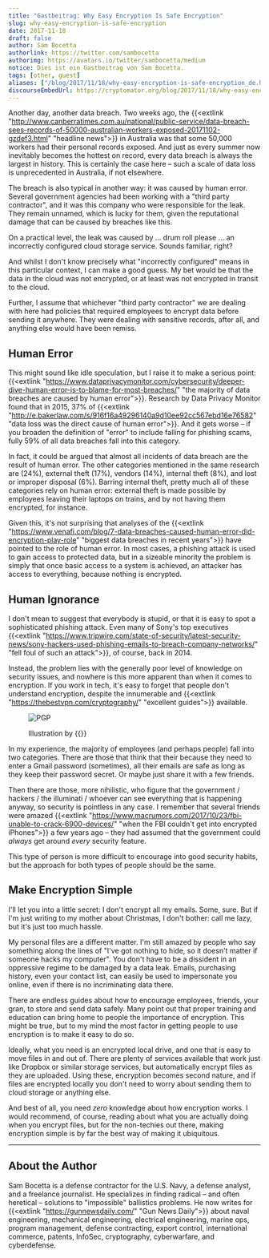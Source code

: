 ```yaml
---
title: "Gastbeitrag: Why Easy Encryption Is Safe Encryption"
slug: why-easy-encryption-is-safe-encryption
date: 2017-11-18
draft: false
author: Sam Bocetta
authorlink: https://twitter.com/sambocetta
authorimg: https://avatars.io/twitter/sambocetta/medium
notice: Dies ist ein Gastbeitrag von Sam Bocetta.
tags: [other, guest]
aliases: ["/blog/2017/11/18/why-easy-encryption-is-safe-encryption_de.html"]
discourseEmbedUrl: https://cryptomator.org/blog/2017/11/18/why-easy-encryption-is-safe-encryption_en.html
---
```

Another day, another data breach. Two weeks ago, the {{<extlink "http://www.canberratimes.com.au/national/public-service/data-breach-sees-records-of-50000-australian-workers-exposed-20171102-gzdef3.html" "headline news">}} in Australia was that some 50,000 workers had their personal records exposed. And just as every summer now inevitably becomes the hottest on record, every data breach is always the largest in history. This is certainly the case here – such a scale of data loss is unprecedented in Australia, if not elsewhere.

The breach is also typical in another way: it was caused by human error. Several government agencies had been working with a "third party contractor", and it was this company who were responsible for the leak. They remain unnamed, which is lucky for them, given the reputational damage that can be caused by breaches like this.

On a practical level, the leak was caused by … drum roll please … an incorrectly configured cloud storage service. Sounds familiar, right?

And whilst I don't know precisely what "incorrectly configured" means in this particular context, I can make a good guess. My bet would be that the data in the cloud was not encrypted, or at least was not encrypted in transit to the cloud.

Further, I assume that whichever "third party contractor" we are dealing with here had policies that required employees to encrypt data before sending it anywhere. They were dealing with sensitive records, after all, and anything else would have been remiss.

## Human Error
This might sound like idle speculation, but I raise it to make a serious point: {{<extlink "https://www.dataprivacymonitor.com/cybersecurity/deeper-dive-human-error-is-to-blame-for-most-breaches/" "the majority of data breaches are caused by human error">}}. Research by Data Privacy Monitor found that in 2015, 37% of {{<extlink "http://e.bakerlaw.com/s/916f16a49296140a9d10ee92cc567ebd16e76582" "data loss was the direct cause of human error">}}. And it gets worse – if you broaden the definition of "error" to include falling for phishing scams, fully 59% of all data breaches fall into this category.

In fact, it could be argued that almost all incidents of data breach are the result of human error. The other categories mentioned in the same research are (24%), external theft (17%), vendors (14%), internal theft (8%), and lost or improper disposal (6%). Barring internal theft, pretty much all of these categories rely on human error: external theft is made possible by employees leaving their laptops on trains, and by not having them encrypted, for instance.

Given this, it's not surprising that analyses of the {{<extlink "https://www.venafi.com/blog/7-data-breaches-caused-human-error-did-encryption-play-role" "biggest data breaches in recent years">}} have pointed to the role of human error. In most cases, a phishing attack is used to gain access to protected data, but in a sizeable minority the problem is simply that once basic access to a system is achieved, an attacker has access to everything, because nothing is encrypted.

## Human Ignorance
I don't mean to suggest that everybody is stupid, or that it is easy to spot a sophisticated phishing attack. Even many of Sony's top executives {{<extlink "https://www.tripwire.com/state-of-security/latest-security-news/sony-hackers-used-phishing-emails-to-breach-company-networks/" "fell foul of such an attack">}}, of course, back in 2014.

Instead, the problem lies with the generally poor level of knowledge on security issues, and nowhere is this more apparent than when it comes to encryption. If you work in tech, it's easy to forget that people don't understand encryption, despite the innumerable and {{<extlink "https://thebestvpn.com/cryptography/" "excellent guides">}} available.

<figure class="my-8">
  <img class="inline-block rounded mb-1" src="https://imgs.xkcd.com/comics/pgp.png" srcset="https://imgs.xkcd.com/comics/pgp.png 1x, https://imgs.xkcd.com/comics/pgp_2x.png 2x" title="If you want to be extra safe, check that there's a big block of jumbled characters at the bottom." alt="PGP"/>
  <figcaption>
    <p class="text-sm text-gray-500">Illustration by {{<extlink "https://xkcd.com/1181/" "Randall Munroe (xkcd)">}}</p>
  </figcaption>
</figure>

In my experience, the majority of employees (and perhaps people) fall into two categories. There are those that think that their because they need to enter a Gmail password (sometimes), all their emails are safe as long as they keep their password secret. Or maybe just share it with a few friends.

Then there are those, more nihilistic, who figure that the government / hackers / the illuminati / whoever can see everything that is happening anyway, so security is pointless in any case. I remember that several friends were amazed {{<extlink "https://www.macrumors.com/2017/10/23/fbi-unable-to-crack-6900-devices/" "when the FBI couldn't get into encrypted iPhones">}} a few years ago – they had assumed that the government could _always_ get around _every_ security feature.

This type of person is more difficult to encourage into good security habits, but the approach for both types of people should be the same.

## Make Encryption Simple
I'll let you into a little secret: I don't encrypt all my emails. Some, sure. But if I'm just writing to my mother about Christmas, I don't bother: call me lazy, but it's just too much hassle.

My personal files are a different matter. I'm still amazed by people who say something along the lines of "I've got nothing to hide, so it doesn't matter if someone hacks my computer". You don't have to be a dissident in an oppressive regime to be damaged by a data leak. Emails, purchasing history, even your contact list, can easily be used to impersonate you online, even if there is no incriminating data there.

There are endless guides about how to encourage employees, friends, your gran, to store and send data safely. Many point out that proper training and education can bring home to people the importance of encryption. This might be true, but to my mind the most factor in getting people to use encryption is to make it easy to do so.

Ideally, what you need is an encrypted local drive, and one that is easy to move files in and out of. There are plenty of services available that work just like Dropbox or similar storage services, but automatically encrypt files as they are uploaded. Using these, encryption becomes second nature, and if files are encrypted locally you don't need to worry about sending them to cloud storage or anything else.

And best of all, you need _zero_ knowledge about how encryption works. I would recommend, of course, reading about what you are actually doing when you encrypt files, but for the non-techies out there, making encryption simple is by far the best way of making it ubiquitous.

---

## About the Author
Sam Bocetta is a defense contractor for the U.S. Navy, a defense analyst, and a freelance journalist. He specializes in finding radical – and often heretical – solutions to "impossible" ballistics problems. He now writes for {{<extlink "https://gunnewsdaily.com/" "Gun News Daily">}} about naval engineering, mechanical engineering, electrical engineering, marine ops, program management, defense contracting, export control, international commerce, patents, InfoSec, cryptography, cyberwarfare, and cyberdefense.
